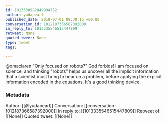 ```yaml
---
id: 1013338982849994752
author: yudapearl
published_date: 2018-07-01 08:30:15 +00:00
conversation_id: 1012187366587392000
in_reply_to: 1013335546515447809
retweet: None
quoted_tweet: None
type: tweet
tags:

---
```


@omaclaren "Only focused on robots?" God forbids! I am focused on science,
and thinking "robots" helps us uncover all the implicit information
that a scientist must bring to bear on a problem,  before applying the
explicit information encoded in the equations. It's a good thinking device.

### Metadata

Author: [[@yudapearl]]
Conversation: [[conversation-1012187366587392000]]
In reply to: [[1013335546515447809]]
Retweet of: [[None]]
Quoted tweet: [[None]]
